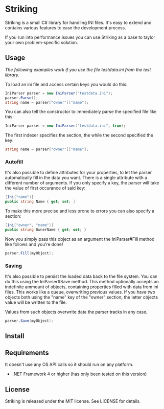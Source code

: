 # Striking

Striking is a small C# library for handling INI files. 
It's easy to extend and contains various features to ease the development process.

If you run into performance issues you can use Striking as a base to taylor your own problem-specific solution.

## Usage

_The following examples work if you use the file testdata.ini from the test library._

To load an ini file and access certain keys you would do this:

```csharp
IniParser parser = new IniParser("testdata.ini");
parser.Parse();
string name = parser["owner"]["name"];
```

You can also tell the constructor to immediately parse the specified file like this:

```csharp
IniParser parser = new IniParser("testdata.ini", true);
```

The first indexer specifies the section, the while the second specified the key:

```csharp
string name = parser["owner"]["name"];
```

### Autofill

It's also possible to define attributes for your properties, to let the parser automatically fill in the data you want.
There is a single attribute with a different number of arguments. If you only specify a key, the parser will take the value of first occurance of said key:

```csharp
[Ini("name")]
public string Name { get; set; }
```

To make this more precise and less prone to errors you can also specify a section:

```csharp
[Ini("owner", "name")]
public string OwnerName { get; set; }
```

Now you simply pass this object as an argument the IniParser#Fill method like follows and you're done!

```csharp
parser.Fill(myObject);
```

### Saving

It's also possible to persist the loaded data back to the file system. You can do this using the IniParser#Save method. 
This method optionally accepts an indefinite ammount of objects, containing properties filled with data from ini files.
This works like a queue, overwriting previous values. If you have two objects both using the "name" key of the "owner" section, the latter objects value will be written to the file.

Values from such objects overwrite data the parser tracks in any case.

```csharp
parser.Save(myObject);
```

## Install

## Requirements

It doesn't use any OS API calls so it should run on any platform.

* .NET Framework 4 or higher (has only been tested on this version)

## License

Striking is released under the MIT license. See LICENSE for details.
